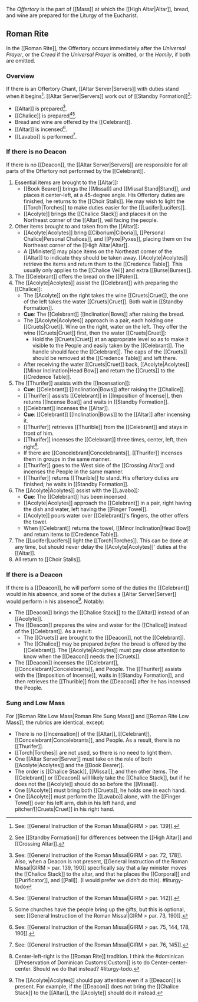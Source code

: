 The _Offertory_ is the part of [[Mass]] at which the [[High Altar|Altar]], bread, and wine are prepared for the Liturgy of the Eucharist.

## Roman Rite
In the [[Roman Rite]], the Offertory occurs immediately after the _Universal Prayer_, or the _Creed_ if the _Universal Prayer_ is omitted, or the _Homily_, if both are omitted.

### Overview
If there is an Offertory Chant, [[Altar Server|Servers]] with duties stand when it begins[^offertory_chant]. [[Altar Server|Servers]] work out of [[Standby Formation]][^which_altar]:
- [[Altar]] is prepared[^bring_to_altar].
- [[Chalice]] is prepared[^cruets][^people_bring_gifts].
- Bread and wine are offered by the [[Celebrant]].
- [[Altar]] is incensed[^offertory_incense].
- [[Lavabo]] is performed[^lavabo].

[^offertory_chant]: See: [[General Instruction of the Roman Missal|GIRM > par. 139]].
[^which_altar]: See [[Standby Formation]] for differences between the [[High Altar]] and [[Crossing Altar]].
[^bring_to_altar]: See: [[General Instruction of the Roman Missal|GIRM > par. 72, 178]]. Also, when a Deacon is not present, [[General Instruction of the Roman Missal|GIRM > par. 139, 190]] specifically say that a lay minister moves the [[Chalice Stack]] to the altar, and that he places the [[Corporal]] and [[Purificator]], and [[Pall]]. (I would prefer we didn't do this). #liturgy-todo 
[^cruets]: See: [[General Instruction of the Roman Missal|GIRM > par. 142]].
[^people_bring_gifts]:  Some churches have the people bring up the gifts, but this is optional, see: [[General Instruction of the Roman Missal|GIRM > par. 73, 190]].
[^offertory_incense]: See: [[General Instruction of the Roman Missal|GIRM > par. 75, 144, 178, 190]].
[^lavabo]: See: [[General Instruction of the Roman Missal|GIRM > par. 76, 145]].

### If there is no Deacon
If there is no [[Deacon]], the [[Altar Server|Servers]] are responsible for all parts of the Offertory not performed by the [[Celebrant]].
1. Essential items are brought to the [[Altar]]:
	- [[Book Bearer]] brings the [[Missal]] and [[Missal Stand|Stand]], and places it center-left, at a 45-degree angle. His Offertory duties are finished, he returns to the [[Choir Stalls]]. He may wish to light the [[Torch|Torches]] to make duties easier for the [[Lucifer|Lucifers]].
	- [[Acolyte]] brings the [[Chalice Stack]] and places it on the Northeast corner of the [[Altar]], veil facing the people.
2. Other items brought to and taken from the [[Altar]]:
	- [[Acolyte|Acolytes]] bring [[Ciborium|Ciboria]], [[Personal Chalice|Personal Chalices]], and [[Pyxe|Pyxes]], placing them on the Northeast corner of the [[High Altar|Altar]].
	- A [[Minister]] may place items on the Northeast corner of the [[Altar]] to indicate they should be taken away. [[Acolyte|Acolytes]] retrieve the items and return them to the [[Credence Table]]. This usually only applies to the [[Chalice Veil]] and extra [[Burse|Burses]].
3. The [[Celebrant]] offers the bread on the [[Paten]].
4. The [[Acolyte|Acolytes]] assist the [[Celebrant]] with preparing the [[Chalice]]:
	- The [[Acolyte]] on the right takes the wine [[Cruets|Cruet]], the one of the left takes the water [[Cruets|Cruet]]. Both wait in [[Standby Formation]].
	- **Cue**: The [[Celebrant]] [[Inclination|Bows]] after raising the bread.
	- The [[Acolyte|Acolytes]] approach in a pair, each holding one [[Cruets|Cruet]]. Wine on the right, water on the left. They offer the wine [[Cruets|Cruet]] first, then the water [[Cruets|Cruet]]:
		- Hold the [[Cruets|Cruet]] at an appropriate level so as to make it visible to the People and easily taken by the [[Celebrant]]. The handle should face the [[Celebrant]]. The caps of the [[Cruets]] should be removed at the [[Credence Table]] and left there.
	- After receiving the water [[Cruets|Cruet]] back, [[Acolyte|Acolytes]] [[Minor Inclination|Head Bow]] and return the [[Cruets]] to the [[Credence Table]].
5. The [[Thurifer]] assists with the [[Incensation]]:
	- **Cue**: [[Celebrant]] [[Inclination|Bows]] after raising the [[Chalice]].
	- [[Thurifer]] assists [[Celebrant]] in [[Imposition of Incense]], then returns [[Incense Boat]] and waits in [[Standby Formation]].
	- [[Celebrant]] incenses the [[Altar]].
	- **Cue**: [[Celebrant]] [[Inclination|Bows]] to the [[Altar]] after incensing it.
	- [[Thurifer]] retrieves [[Thurible]] from the [[Celebrant]] and stays in front of him.
	- [[Thurifer]] incenses the [[Celebrant]] three times, center, left, then right[^incense_direction].
	- If there are [[Concelebrant|Concelebrants]], [[Thurifer]] incenses them in groups in the same manner.
	- [[Thurifer]] goes to the West side of the [[Crossing Altar]] and incenses the People in the same manner.
	- [[Thurifer]] returns [[Thurible]] to stand. His offertory duties are finished; he waits in [[Standby Formation]].
6. The [[Acolyte|Acolytes]] assist with the [[Lavabo]]:
	- **Cue**: The [[Celebrant]] has been incensed.
	- [[Acolyte|Acolytes]] approach the [[Celebrant]] in a pair, right having the dish and water, left having the [[Finger Towel]].
	- [[Acolyte]] pours water over [[Celebrant]]'s fingers, the other offers the towel.
	- When [[Celebrant]] returns the towel, [[Minor Inclination|Head Bow]] and return items to [[Credence Table]].
7. The [[Lucifer|Lucifers]] light the [[Torch|Torches]]. This can be done at any time, but should never delay the [[Acolyte|Acolytes]]' duties at the [[Altar]].
8. All return to [[Choir Stalls]].

[^incense_direction]: Center-left-right is the [[Roman Rite]] tradition. I think the #dominican [[Preservation of Dominican Customs|Custom]] is to do Center-center-center. Should we do that instead? #liturgy-todo.

### If there is a Deacon
If there is a [[Deacon]], he will perform some of the duties the [[Celebrant]] would in his absence, and some of the duties a [[Altar Server|Server]] would perform in his absence[^server_deacon_parts]. Notably:
- The [[Deacon]] brings the [[Chalice Stack]] to the [[Altar]] instead of an [[Acolyte]].
- The [[Deacon]] prepares the wine and water for the [[Chalice]] instead of the [[Celebrant]]. As a result:
	- The [[Cruets]] are brought to the [[Deacon]], not the [[Celebrant]].
	- The [[Chalice]] may be prepared _before_ the bread is offered by the [[Celebrant]]. The [[Acolyte|Acolytes]] must pay close attention to know when the [[Deacon]] needs the [[Cruets]].
- The [[Deacon]] incenses the [[Celebrant]], [[Concelebrant|Concelebrants]], and People. The [[Thurifer]] assists with the [[Imposition of Incense]], waits in [[Standby Formation]], and then retrieves the [[Thurible]] from the [[Deacon]] after he has incensed the People.

### Sung and Low Mass
For [[Roman Rite Low Mass|Roman Rite Sung Mass]] and [[Roman Rite Low Mass]], the rubrics are identical, except:
- There is no [[Incensation]] of the [[Altar]], [[Celebrant]], [[Concelebrant|Concelebrants]], and People. As a result, there is no [[Thurifer]].
- [[Torch|Torches]] are not used, so there is no need to light them.
- One [[Altar Server|Server]] must take on the role of both [[Acolyte|Acolytes]] and the [[Book Bearer]].
- The order is [[Chalice Stack]], [[Missal]], and then other items. The [[Celebrant]] or [[Deacon]] will likely take the [[Chalice Stack]], but if he does not the [[Acolyte]] should do so before the [[Missal]].
- One [[Acolyte]] must bring both [[Cruets]], he holds one in each hand.
- One [[Acolyte]] must perform the [[Lavabo]] alone, with the [[Finger Towel]] over his left arm, dish in his left hand, and pitcher/[[Cruets|Cruet]] in his right hand.

[^server_deacon_parts]: The [[Acolyte|Acolytes]] should pay attention even if a [[Deacon]] is present. For example, if the [[Deacon]] does not bring the [[Chalice Stack]] to the [[Altar]], the [[Acolyte]] should do it instead.